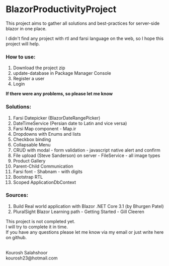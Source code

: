 # BlazorProductivityProject

<p>This project aims to gather all solutions and best-practices for server-side blazor in one place.</p>
<p>I didn't find any project with rtl and farsi language on the web, so I hope this project will help.</p>

<h3>How to use:</h3>
<ol>
  <li>Download the project zip</li>
  <li>update-database in Package Manager Console</li>
  <li>Register a user</li>
  <li>Login</li>
</ol>

<b>If there were any problems, so please let me know</b>

<h3>Solutions:</h3>
<ol>
  <li>Farsi Datepicker (BlazorDateRangePicker)</li>
  <li>DateTimeService (Persian date to Latin and vice versa)</li>
  <li>Farsi Map component - Map.ir</li>
  <li>Dropdowns with Enums and lists</li>
  <li>Checkbox binding</li>
  <li>Collapsable Menu</li>
  
  <li>CRUD with modal - form validation - javascript native alert and confirm</li>
  <li>File upload (Steve Sanderson) on server - FileService - all image types</li>
  <li>Product Gallery</li>
  <li>Parent-Child Communication</li>
  
  <li>Farsi font - Shabnam - with digits</li>
  <li>Bootstrap RTL</li>
  <li>Scoped ApplicationDbContext</li>
  </ol>

<h3>Sources:</h3>
<ol>
  <li>Build Real world application with Blazor .NET Core 3.1 (by Bhurgen Patel)</li>
  <li>PluralSight Blazor Learning path - Getting Started - Gill Cleeren</li>
</ol>

This project is not completed yet.
<br/>
I will try to complete it in time.
<br/>
If you have any questions please let me know via my email or just write here on github.

<br/>
Kourosh Salahshoor
<br/>
kourosh23@hotmail.com
